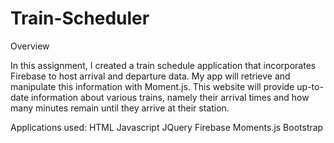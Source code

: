 # Train-Scheduler
Overview

In this assignment, I created a train schedule application that incorporates Firebase to host arrival and departure data. My app will retrieve and manipulate this information with Moment.js. This website will provide up-to-date information about various trains, namely their arrival times and how many minutes remain until they arrive at their station.

Applications used:
HTML
Javascript
JQuery
Firebase
Moments.js
Bootstrap







